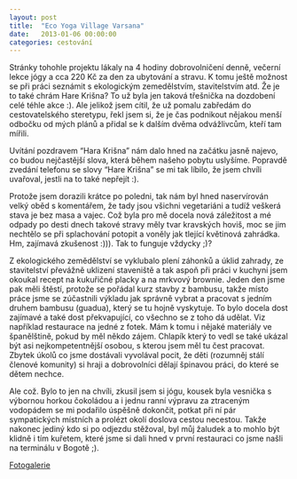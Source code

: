 ```yaml
---
layout: post
title:  "Eco Yoga Village Varsana"
date:   2013-01-06 00:00:00
categories: cestování
---
```


Stránky tohohle projektu lákaly na 4 hodiny dobrovolničení denně, večerní lekce jógy a cca 220 Kč za den za ubytování a stravu. K tomu ještě možnost se při práci seznámit s ekologickým zemedělstvím, stavitelstvím atd. Že je to také chrám Hare Krišna? To už byla jen taková třešnička na dozdobení celé téhle akce :). Ale jelikož jsem cítil, že už pomalu zabředám do cestovatelského steretypu, řekl jsem si, že je čas podnikout nějakou menší odbočku od mých plánů a přidal se k dalším dvěma odvážlivcům, kteří tam mířili.

Uvítání pozdravem “Hara Krišna” nám dalo hned na začátku jasně najevo, co budou nejčastější slova, která během našeho pobytu uslyšíme. Popravdě zvedání telefonu se slovy “Hare Krišna” se mi tak líbilo, že jsem chvíli uvařoval, jestli na to také nepřejít :).

Protože jsem dorazili krátce po poledni, tak nám byl hned naservírován velký oběd s komentářem, že tady jsou všichni vegetariáni a tudíž veškerá stava je bez masa a vajec. Což byla pro mě docela nová záležitost a mé odpady po desti dnech takové stravy měly tvar kravských hoviš, moc se jim nechtělo se při splachování potopit a voněly jak tlející květinová zahrádka. Hm, zajímavá zkušenost :))). Tak to funguje vždycky ;)?

Z ekologického zemědělství se vyklubalo plení záhonků a úklid zahrady, ze stavitelství převážně uklizení staveniště a tak aspoň při práci v kuchyni jsem okoukal recept na kukuřičné placky a na mrkvový brownie. Jeden den jsme pak měli štěstí, protože se pořádal kurz stavby z bambusu, takže místo práce jsme se zúčastnili výkladu jak správně vybrat a pracovat s jedním druhem bambusu (guadua), který se tu hojně vyskytuje. To bylo docela dost zajímavé a také dost překvapující, co všechno se z toho dá udělat. Viz například restaurace na jedné z fotek. Mám k tomu i nějaké materiály ve španělštině, pokud by měl někdo zájem. Chlapík který to vedl se také ukázal být asi nejkompetentnější osobou, s kterou jsem měl tu čest pracovat. Zbytek úkolů co jsme dostávali vyvolával pocit, že děti (rozumněj stálí členové komunity) si hraji a dobrovolníci dělají špinavou práci, do které se dětem nechce.

Ale což. Bylo to jen na chvíli, zkusil jsem si jógu, kousek byla vesnička s výbornou horkou čokoládou a i jednu ranní výpravu za ztraceným vodopádem se mi podařilo úspěšně dokončit, potkat při ní pár sympatických místních a prolézt okolí doslova cestou necestou. Takže nakonec jediný kdo si po odjezdu stěžoval, byl můj žaludek a to mohlo být klidně i tím kuřetem, které jsme si dali hned v první restauraci co jsme našli na terminálu v Bogotě ;).

[Fotogalerie]

[Fotogalerie]: https://github.com/mojombo/jekyll
